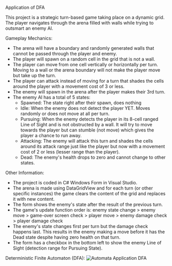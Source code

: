 Application of DFA

This project is a strategic turn-based game taking place on a dynamic grid. The player navigates through the arena filled with walls while trying to outsmart an enemy AI.

Gameplay Mechanics:
- The arena will have a boundary and randomly generated walls that cannot be passed through the player and enemy.
- The player will spawn on a random cell in the grid that is not a wall.
- The player can move from one cell vertically or horizontally per turn. Moving to a wall or the arena boundary will not make the player move but take up the turn.
- The player can attack instead of moving for a turn that shades the cells around the player with a movement cost of 3 or less.
- The enemy will spawn in the arena after the player makes their 3rd turn.
- The enemy AI has a total of 5 states:
  - Spawned: The state right after their spawn, does nothing
  - Idle: When the enemy does not detect the player YET. Moves randomly or does not move at all per turn.
  - Pursuing: When the enemy detects the player in its 8-cell ranged Line of Sight and is not obstructed by a wall. It will try to move towards the player but can stumble (not move) which gives the player a chance to run away.
  - Attacking: The enemy will attack this turn and shades the cells around its attack range just like the player but now with a movement cost of 2 or less (lesser range than the player).
  - Dead: The enemy's health drops to zero and cannot change to other states.

Other Information:
- The project is coded in C# Windows Form in Visual Studio.
- The arena is made using DataGridView and for each turn (or other specific instances) the game clears the content of the grid and replaces it with new content.
- The form shows the enemy's state after the result of the previous turn.
- The game's update function order is: enemy state change > enemy move > game-over screen check > player move > enemy damage check > player damage check
- The enemy's state changes first per turn but the damage check happens last. This results in the enemy making a move before it has the Dead state despite having zero health on that turn.
- The form has a checkbox in the bottom left to show the enemy Line of Sight (detection range for Pursuing State).

Deterministic Finite Automaton (DFA):
![Automata Application DFA](https://github.com/user-attachments/assets/8a87e539-f576-40c0-854f-dc7552681f3f)
